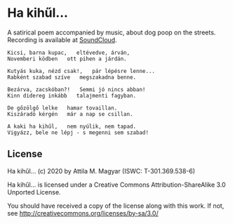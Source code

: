 Ha kihűl...
===========

A satirical poem accompanied by music, about dog poop on the streets. Recording
is available at [SoundCloud][sc].

  [sc]: https://soundcloud.com/athoshun/ha-kihul

    Kicsi, barna kupac,   eltévedve, árván,
    Novemberi ködben   ott pihen a járdán.

    Kutyás kuka, nézd csak!,   pár lépésre lenne...
    Rabként szabad szíve   megszakadna benne.

    Bezárva, zacskóban?!   Semmi jó nincs abban!
    Kinn didereg inkább   talajmenti fagyban.

    De gőzölgő lelke   hamar tovaillan.
    Kiszáradó kérgén   már a nap se csillan.

    A kaki ha kihűl,   nem nyúlik, nem tapad.
    Vigyázz, bele ne lépj - s megenni sem szabad!

License
-------

Ha kihűl... (c) 2020 by Attila M. Magyar (ISWC: T-301.369.538-6)

Ha kihűl... is licensed under a Creative Commons Attribution-ShareAlike 3.0
Unported License.

You should have received a copy of the license along with this
work. If not, see http://creativecommons.org/licenses/by-sa/3.0/
